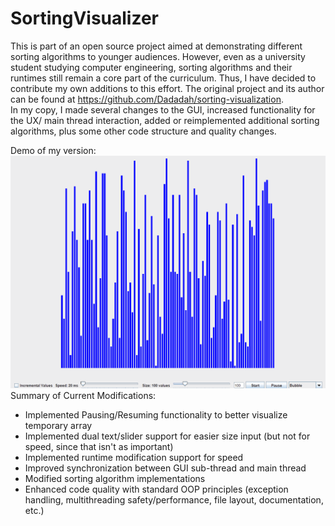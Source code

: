 # SortingVisualizer

This is part of an open source project aimed at demonstrating different sorting algorithms to younger audiences. However, even as a university student studying computer engineering, sorting algorithms and their runtimes still remain a core part of the curriculum. Thus, I have decided to contribute my own additions to this effort. The original project and its author can be found at https://github.com/Dadadah/sorting-visualization.  
In my copy, I made several changes to the GUI, increased functionality for the UX/ main thread interaction, added or reimplemented additional sorting algorithms, plus some other code structure and quality changes.  



Demo of my version:  
![](src/SortingAnim2.gif)   
Summary of Current Modifications:  
  - Implemented Pausing/Resuming functionality to better visualize temporary array
  - Implemented dual text/slider support for easier size input (but not for speed, since that isn't as important)
  - Implemented runtime modification support for speed
  - Improved synchronization between GUI sub-thread and main thread
  - Modified sorting algorithm implementations
  - Enhanced code quality with standard OOP principles (exception handling, multithreading safety/performance, file layout, documentation, etc.)
